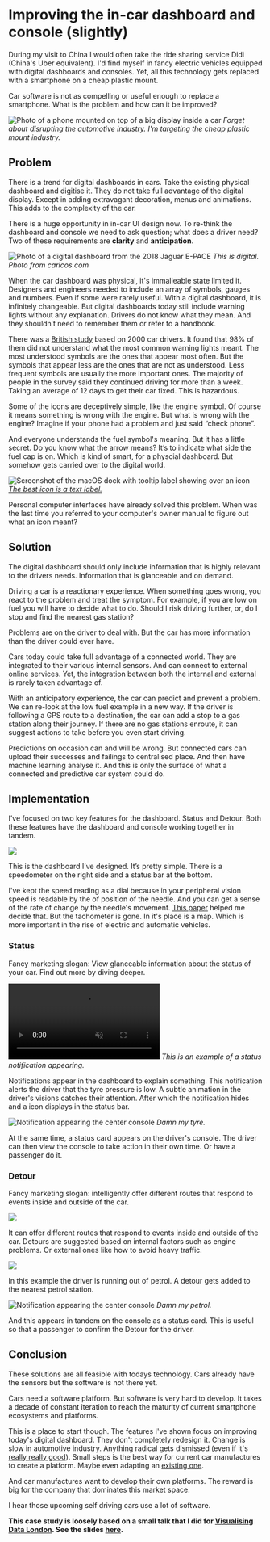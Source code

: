 <!-- color: #FFDA2E -->
<!-- description: Improving the in-car dashboard and console (slightly). -->
<!-- description_big: Designing two product features to improve the digital instrument cluster. And doing so without completely re-inventing everything ever. -->
<!-- pinned: true -->

# Improving the in-car dashboard and console (slightly)

During my visit to China I would often take the ride sharing service Didi (China's Uber equivalent). I'd find myself in fancy electric vehicles equipped with digital dashboards and consoles. Yet, all this technology gets replaced with a smartphone on a cheap plastic mount.

Car software is not as compelling or useful enough to replace a smartphone. What is the problem and how can it be improved?

![Photo of a phone mounted on top of a big display inside a car](images/wasted_space.jpg)
*Forget about disrupting the automotive industry. I'm targeting the cheap plastic mount industry.*

## Problem
There is a trend for digital dashboards in cars. Take the existing physical dashboard and digitise it. They do not take full advantage of the digital display. Except in adding extravagant decoration, menus and animations. This adds to the complexity of the car.

There is a huge opportunity in in-car UI design now. To re-think the dashboard and console we need to ask question; what does a driver need? Two of these requirements are **clarity** and **anticipation**.

![Photo of a digital dashboard from the 2018 Jaguar E-PACE](images/digital_dashboard.jpg)
*This is digital. Photo from caricos.com*

When the car dashboard was physical, it's immalleable state limited it. Designers and engineers needed to include an array of symbols, gauges and numbers. Even if some were rarely useful. With a digital dashboard, it is infinitely changeable. But digital dashboards today still include warning lights without any explanation. Drivers do not know what they mean. And they shouldn’t need to remember them or refer to a handbook.

<!-- [illustration of car symbols with engine and fuel highlighted] -->

There was a [British study](https://www.livescience.com/38579-drivers-confused-dashboard-lights.html) based on 2000 car drivers. It found that 98% of them did not understand what the most common warning lights meant. The most understood symbols are the ones that appear most often. But the symbols that appear less are the ones that are not as understood. Less frequent symbols are usually the more important ones. The majority of people in the survey said they continued driving for more than a week. Taking an average of 12 days to get their car fixed. This is hazardous.

Some of the icons are deceptively simple, like the engine symbol. Of course it means something is wrong with the engine. But what is wrong with the engine? Imagine if your phone had a problem and just said “check phone”.

And everyone understands the fuel symbol's meaning. But it has a little secret. Do you know what the arrow means? It’s to indicate what side the fuel cap is on. Which is kind of smart, for a physcial dashboard. But somehow gets carried over to the digital world.

![Screenshot of the macOS dock with tooltip label showing over an icon](images/dock.png)
*[The best icon is a text label.](https://thomasbyttebier.be/blog/the-best-icon-is-a-text-label)*

<!-- [illustration of computer tooltips, maybe mac doc] -->

Personal computer interfaces have already solved this problem. When was the last time you referred to your computer's owner manual to figure out what an icon meant?

## Solution
The digital dashboard should only include information that is highly relevant to the drivers needs. Information that is glanceable and on demand.

Driving a car is a reactionary experience. When something goes wrong, you react to the problem and treat the symptom. For example, if you are low on fuel you will have to decide what to do. Should I risk driving further, or, do I stop and find the nearest gas station?

Problems are on the driver to deal with. But the car has more information than the driver could ever have.

<!-- [illustration of persons senses vs car. Maybe car with sensors sticking out and equipment] -->

Cars today could take full advantage of a connected world. They are integrated to their various internal sensors. And can connect to external online services. Yet, the integration between both the internal and external is rarely taken advantage of.

With an anticipatory experience, the car can predict and prevent a problem. We can re-look at the low fuel example in a new way. If the driver is following a GPS route to a destination, the car can add a stop to a gas station along their journey. If there are no gas stations enroute, it can suggest actions to take before you even start driving.

Predictions on occasion can and will be wrong. But connected cars can upload their successes and failings to centralised place. And then have machine learning analyse it. And this is only the surface of what a connected and predictive car system could do.

## Implementation
I’ve focused on two key features for the dashboard. Status and Detour. Both these features have the dashboard and console working together in tandem.

![](images/dashboard_plain.jpg)

This is the dashboard I’ve designed. It’s pretty simple. There is a speedometer on the right side and a status bar at the bottom.

I've kept the speed reading as a dial because in your peripheral vision speed is readable by the of position of the needle. And you can get a sense of the rate of change by the needle's movement. [This paper](https://drive.google.com/file/d/0B2U2YEQghVvQYVVfNVlYTjA3LU0/view) helped me decide that. But the tachometer is gone. In it's place is a map. Which is more important in the rise of electric and automatic vehicles.
<!--
TALK ABOUT THE PLACEMENT OF THE NOTIFICATION BAR AND WHY. AND THE NEED FOR SPEEDOMENTER. LINK TO REFERENCES.
 -->

### Status
Fancy marketing slogan: View glanceable information about the status of your car. Find out more by diving deeper.

<video src="videos/notification_example.mp4" controls muted playsinline></video>
*This is an example of a status notification appearing.*

Notifications appear in the dashboard to explain something. This notification alerts the driver that the tyre pressure is low. A subtle animation in the driver's visions catches their attention. ​After which the notification hides and a icon displays in the status bar.

![Notification appearing the center console](images/console_tire_notification.jpg)
*Damn my tyre.*

At the same time, a status card appears on the driver's console. The driver can then view the console to take action in their own time. Or have a passenger do it.

### Detour
Fancy marketing slogan: intelligently offer different routes that respond to events inside and outside of the car.

![](images/detour_bubbles.jpg)
<!-- In this example for the console, they can find a service station, or call for help.  -->
It can offer different routes that respond to events inside and outside of the car. Detours are suggested based on internal factors such as engine problems. Or external ones like how to avoid heavy traffic.

![](images/dashboard_with_detour.jpg)
<!-- *Damn my petrol.* -->

In this example the driver is running out of petrol. A detour gets added to the nearest petrol station.

![Notification appearing the center console](images/console_petrol_notification.jpg)
*Damn my petrol.*

And this appears in tandem on the console as a status card. This is useful so that a passenger to confirm the Detour for the driver.

## Conclusion
These solutions are all feasible with todays technology. Cars already have the sensors but the software is not there yet.

Cars need a software platform. But software is very hard to develop. It takes a decade of constant iteration to reach the maturity of current smartphone ecosystems and platforms.

<!-- [illustration of platform built step by step] -->

This is a place to start though. The features I've shown focus on improving today's digital dashboard. They don't completely redesign it. Change is slow in automotive industry. Anything radical gets dismissed (even if it's [really really good](https://www.youtube.com/watch?v=fRMNhjWp4w8)). Small steps is the best way for current car manufactures to create a platform. Maybe even adapting an [existing one](https://www.android.com/auto/).

And car manufactures want to develop their own platforms. The reward is big for the company that dominates this market space.

I hear those upcoming self driving cars use a lot of software.

**This case study is loosely based on a small talk that I did for [Visualising Data London](hhttps://www.meetup.com/Visualising-Data-London/events/241775682/). See the slides [here](https://docs.google.com/presentation/d/1kxBuHmhbf1CzSe-ApM54Vh962DHiHwe1E8zfulMCdas/edit?usp=sharing).**


<!-- [illustration of hidden sneaky self driving car] -->

<!-- <cite>Illustrations by John</cite> -->
